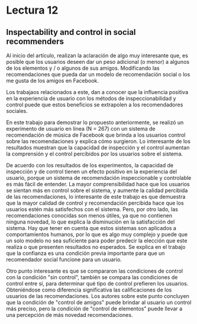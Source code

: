 # Lectura 12

## Inspectability and control in social recommenders

Al inicio del artículo, realizan la aclaración de algo muy interesante que, es posible que los usuarios deseen dar un peso adicional (o menor) a algunos de los elementos y / o algunos de sus amigos. Modificando las recomendaciones que pueda dar un modelo de recomendación social o los me gusta de los amigos en Facebook.

Los trabajaos relacionados a este, dan a conocer que la influencia positiva en la experiencia de usuario con los métodos de inspeccionabilidad y control puede que estos beneficios se extrapolen a los recomendadores sociales.

En este trabajo para demostrar lo propuesto anteriormente, se realizó un experimento de usuario en línea (N = 267) con un sistema de recomendación de música de Facebook que brinda a los usuarios control sobre las recomendaciones y explica cómo surgieron. Lo interesante de los resultados muestran que la capacidad de inspección y el control aumentan la comprensión y el control percibidos por los usuarios sobre el sistema.

De acuerdo con los resultados de los experimentos, la capacidad de inspección y de control tienen un efecto positivo en la experiencia del usuario, porque un sistema de recomendación inspeccionable y controlable es más fácil de entender. La mayor comprensibilidad hace que los usuarios se sientan más en control sobre el sistema, y aumente la calidad percibida de las recomendaciones, lo interesante de este trabajo es que demuestra que la mayor calidad de control y recomendación percibida hace que los usuarios estén más satisfechos con el sistema. Pero, por otro lado, las recomendaciones conocidas son menos útiles, ya que no contienen ninguna novedad, lo que explica la disminución en la satisfacción del sistema. Hay que tener en cuenta que estos sistemas son aplicados a comportamientos humanos, por lo que es algo muy complejo y puede que un solo modelo no sea suficiente para poder predecir la elección que este realiza o que presenten resultados no esperados. Se explica en el trabajo que la confianza es una condición previa importante para que un recomendador social funcione para un usuario. 

Otro punto interesante es que se compararon las condiciones de control con la condición "sin control", también se compara las condiciones de control entre sí, para determinar qué tipo de control prefieren los usuarios. Obteniéndose como diferencia significativa las calificaciones de los usuarios de las recomendaciones. Los autores sobre este punto concluyen que la condición de "control de amigos" puede brindar al usuario un control más preciso, pero la condición de "control de elementos" puede llevar a una percepción de más novedad recomendaciones.
